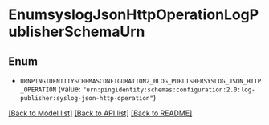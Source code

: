 # EnumsyslogJsonHttpOperationLogPublisherSchemaUrn

## Enum


* `URNPINGIDENTITYSCHEMASCONFIGURATION2_0LOG_PUBLISHERSYSLOG_JSON_HTTP_OPERATION` (value: `"urn:pingidentity:schemas:configuration:2.0:log-publisher:syslog-json-http-operation"`)


[[Back to Model list]](../README.md#documentation-for-models) [[Back to API list]](../README.md#documentation-for-api-endpoints) [[Back to README]](../README.md)


